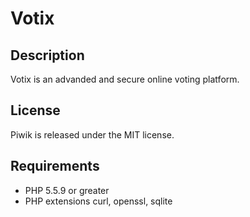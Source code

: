 # Votix

## Description

Votix is an advanded and secure online voting platform.

## License

Piwik is released under the MIT license.

## Requirements

 * PHP 5.5.9 or greater
 * PHP extensions curl, openssl, sqlite


